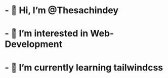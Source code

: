 # - 👋 Hi, I’m @Thesachindey
# - 👀 I’m interested in Web-Development
# - 🌱 I’m currently learning tailwindcss


<!---
Thesachindey/Thesachindey is a ✨ special ✨ repository because its `README.md` (this file) appears on your GitHub profile.
You can click the Preview link to take a look at your changes.
--->
